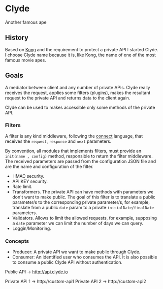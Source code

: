 # Clyde
Another famous ape

## History

Based on [Kong](http://getkong.org/) and the requirement to protect a private API I started Clyde.
I choose Clyde name because it is, like Kong, the name of one of the most famous movie apes.

## Goals

A mediator between client and any number of private APIs. Clyde really receives the request, applies some filters (plugins), makes the resultant request to the private API and returns data to the client again.

Clyde can be used to makes accessible only some methods of the private API.

### Filters

A filter is any kind middleware, following the [connect](https://github.com/senchalabs/connect) language, that receives the `request`, `response` and `next` parameters.

By convention, all modules that implements filters, must provide an `init(name , config)` method, responsible to return the filter middleware. The received parameters are passed from the configuration JSON file and are the name and configuration of the filter.

* HMAC security.
* API KEY security.
* Rate limit.
* Transformers. The private API can have methods with parameters we don't want to make public. The goal of this filter is to translate a public parameter/s to the corresponding private parameter/s, for example, translate from a public `date` param to a private `initialDate/finalDate` parameters.
* Validators. Allows to limit the allowed requests, for example, supposing a `date` parameter we can limit the number of days we can query.
* Loggin/Monitoring.

### Concepts

* Producer: A private API we want to make public through Clyde.
* Consumer: An identified user who consumes the API. It is also possible to consume a public Clyde API without authentication.


Public API -> http://api.clyde.io

Private API 1 -> http://custom-api1
Private API 2 -> http://custom-api2

